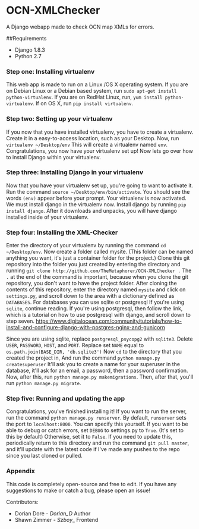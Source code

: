 # OCN-XMLChecker
A Django webapp made to check OCN map XMLs for errors.

##Requirements
- Django 1.8.3
- Python 2.7

<h3>Step one: Installing virtualenv</h3>

This web app is made to run on a Linux /OS X operating system. If you are on Debian Linux or a Debian based system,
run `sudo apt-get install python-virtualenv`. If you are on RedHat Linux, run, `yum install python-virtualenv`.
If on OS X, run `pip install virtualenv`. 

<h3>Step two: Setting up your virtualenv</h3>

If you now that you have installed virtualenv, you have to create a virtualenv. Create it in a easy-to-access location, 
such as your Desktop. Now, run `virtualenv ~/Desktop/env` This will create a virtualenv named `env`. Congratulations,
you now have your virtualenv set up! Now lets go over how to install Django within your virtualenv.

<h3>Step three: Installing Django in your virtualenv</h3>

Now that you have your virtualenv set up, you're going to want to activate it. Run the command 
`source ~/Desktop/env/bin/activate`. You should see the words `(env)` appear before your prompt. Your virtualenv is now 
activated. We must install django in the virtualenv now. Install django by running `pip install django`. After it downloads
and unpacks, you will have django installed inside of your virtualenv.

<h3>Step four: Installing the XML-Checker</h3>

Enter the directory of your virtualenv by running the command `cd ~/Desktop/env`. Now create a folder called mysite. 
(This folder can be named anything you want, it's just a container folder for the project.) Clone this git repository
into the folder you just created by entering the directory and running 
`git clone http://github.com/TheMetaphorer/OCN-XMLChecker .` The `.` at the end of the command is important, because
when you clone the git repository, you don't want to have the project folder. After cloning the contents of this
repository, enter the directory named `mysite` and click on `settings.py`, and scroll down to the area with a dictionary
defined as `DATABASES`. For databases you can use sqlite or postgresql If you're using `sqlite`, continue reading. 
If you're using postgresql, then follow the link, which is a tutorial on how to use postgresql with django, and
scroll down to step seven.
https://www.digitalocean.com/community/tutorials/how-to-install-and-configure-django-with-postgres-nginx-and-gunicorn

Since you are using sqlite, replace `postgresql_psycopg2` with `sqlite3`. Delete `USER`, `PASSWORD`, `HOST`, and `PORT`.
Replace set `NAME` equal to `os.path.join(BASE_DIR, 'db.sqlite3')` Now `cd` to the directory that you created the 
project in, And run the command `python manage.py createsuperuser` It'll ask you to create a name for your superuser
in the database, it'll ask for an email, a password, then a password confirmation. Now, after this, run 
`python manage.py makemigrations`. Then, after that, you'll run `python manage.py migrate`. 

<h3>Step five: Running and updating the app</h3>

Congratulations, you've finished installing it! If you want to run the server, run the command 
`python manage.py runserver`. By default, `runserver` sets the port to `localhost:8000`. You can specify this yourself.
If you want to be able to debug or catch errors, set `DEBUG` to settings.py to `True`. (It's set to this by default)
Otherwise, set it to `False`. If you need to update this, periodically return to this directory and run the command
`git pull master`, and it'll update with the latest code if I've made any pushes to the repo since you last cloned or 
pulled.

<h3>Appendix</h3>

This code is completely open-source and free to edit. If you have any suggestions to make or catch a bug, please open
an issue!


Contributors:

- Dorian Dore - _Dorian_D_ Author
- Shawn Zimmer - _Szboy__ Frontend

